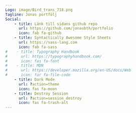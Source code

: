 ```yaml
---
Logo: image/Bird_trans_718.png
Tagline: Jonas portfölj
Social:
    - title: Länk till sidans github repo
      url: https://github.com/jonasbth/portfolio
      icon: fab fa-github
    - title: Syntactically Awesome Style Sheets
      url: https://sass-lang.com
      icon: fab fa-sass
#    - title: Typography Handbook
#      url: https://typographyhandbook.com/
#      icon: fas fa-font
#    - title: MDN
#      url: https://developer.mozilla.org/en-US/docs/Web
#      icon: far fa-file-code
    - title: Dark Mode
      url: ?action=theme
      icon: fas fa-moon
    - title: Destroy Session
      url: ?action=session_destroy
      icon: fas fa-trash-alt
---
```

